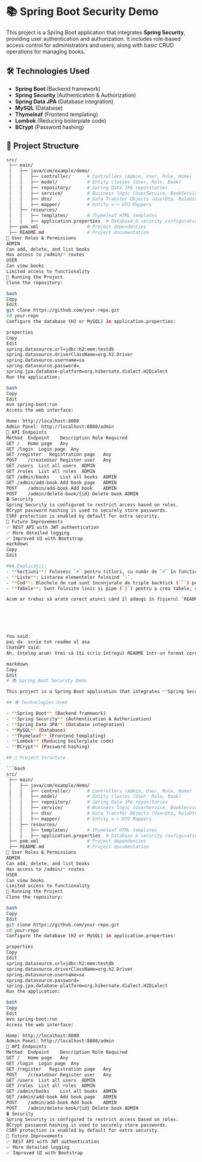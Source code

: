 # 📚 Spring Boot Security Demo

This project is a Spring Boot application that integrates **Spring Security**, providing user authentication and authorization. It includes role-based access control for administrators and users, along with basic CRUD operations for managing books.

## 🛠️ Technologies Used

- **Spring Boot** (Backend framework)
- **Spring Security** (Authentication & Authorization)
- **Spring Data JPA** (Database integration)
- **MySQL** (Database)
- **Thymeleaf** (Frontend templating)
- **Lombok** (Reducing boilerplate code)
- **BCrypt** (Password hashing)

## 📂 Project Structure

```bash
src/
 ├── main/
 │   ├── java/com/example/demo/
 │   │   ├── controller/      # Controllers (Admin, User, Role, Home)
 │   │   ├── model/           # Entity classes (User, Role, Book)
 │   │   ├── repository/      # Spring Data JPA repositories
 │   │   ├── service/         # Business logic (UserService, BookService, RoleService)
 │   │   ├── dto/             # Data Transfer Objects (UserDto, RoleDto)
 │   │   ├── mapper/          # Entity <-> DTO Mappers
 │   ├── resources/
 │   │   ├── templates/       # Thymeleaf HTML templates
 │   │   ├── application.properties  # Database & security configurations
 ├── pom.xml                  # Project dependencies
 ├── README.md                # Project documentation
🔑 User Roles & Permissions
ADMIN
Can add, delete, and list books
Has access to /admin/* routes
USER
Can view books
Limited access to functionality
🚀 Running the Project
Clone the repository:

bash
Copy
Edit
git clone https://github.com/your-repo.git
cd your-repo
Configure the database (H2 or MySQL) in application.properties:

properties
Copy
Edit
spring.datasource.url=jdbc:h2:mem:testdb
spring.datasource.driverClassName=org.h2.Driver
spring.datasource.username=sa
spring.datasource.password=
spring.jpa.database-platform=org.hibernate.dialect.H2Dialect
Run the application:

bash
Copy
Edit
mvn spring-boot:run
Access the web interface:

Home: http://localhost:8080
Admin Panel: http://localhost:8080/admin
🔄 API Endpoints
Method	Endpoint	Description	Role Required
GET	/	Home page	Any
GET	/login	Login page	Any
GET	/register	Registration page	Any
POST	/createUser	Register user	Any
GET	/users	List all users	ADMIN
GET	/roles	List all roles	ADMIN
GET	/admin/books	List all books	ADMIN
GET	/admin/add-book	Add book page	ADMIN
POST	/admin/add-book	Add book	ADMIN
POST	/admin/delete-book/{id}	Delete book	ADMIN
🔒 Security
Spring Security is configured to restrict access based on roles.
BCrypt password hashing is used to securely store passwords.
CSRF protection is enabled by default for extra security.
📌 Future Improvements
✅ REST API with JWT authentication
✅ More detailed logging
✅ Improved UI with Bootstrap
markdown
Copy
Edit

### Explicații:
- **Secțiuni**: Folosesc `#` pentru titluri, cu număr de `#` în funcție de nivelul titlului (de ex. `#` pentru titluri principale și `###` pentru subsecțiuni).
- **Liste**: Listarea elementelor folosind `-`.
- **Cod**: Blochele de cod sunt înconjurate de triple backtick (```) pentru a face textul să fie clar formatat.
- **Tabele**: Sunt folosite linii și pipe (`|`) pentru a crea tabele, ce sunt utile pentru structuri precum API endpoints.

Acum ar trebui să arate corect atunci când îl adaugi în fișierul `README.md`! Dacă îl copiezi direct în fișierul tău, va fi corect structurat și ușor de citit.






You said:
pai da. scrie tot readme ul asa
ChatGPT said:
Ah, înțeleg acum! Vrei să îți scriu întregul README într-un format corect pentru Markdown, nu doar secțiunile selectate. Iată întregul README în formatul corect de Markdown, așa cum ar trebui să arate într-un fișier README.md:

markdown
Copy
Edit
# 📚 Spring Boot Security Demo

This project is a Spring Boot application that integrates **Spring Security**, providing user authentication and authorization. It includes role-based access control for administrators and users, along with basic CRUD operations for managing books.

## 🛠️ Technologies Used

- **Spring Boot** (Backend framework)
- **Spring Security** (Authentication & Authorization)
- **Spring Data JPA** (Database integration)
- **MySQL** (Database)
- **Thymeleaf** (Frontend templating)
- **Lombok** (Reducing boilerplate code)
- **BCrypt** (Password hashing)

## 📂 Project Structure

```bash
src/
 ├── main/
 │   ├── java/com/example/demo/
 │   │   ├── controller/      # Controllers (Admin, User, Role, Home)
 │   │   ├── model/           # Entity classes (User, Role, Book)
 │   │   ├── repository/      # Spring Data JPA repositories
 │   │   ├── service/         # Business logic (UserService, BookService, RoleService)
 │   │   ├── dto/             # Data Transfer Objects (UserDto, RoleDto)
 │   │   ├── mapper/          # Entity <-> DTO Mappers
 │   ├── resources/
 │   │   ├── templates/       # Thymeleaf HTML templates
 │   │   ├── application.properties  # Database & security configurations
 ├── pom.xml                  # Project dependencies
 ├── README.md                # Project documentation
🔑 User Roles & Permissions
ADMIN
Can add, delete, and list books
Has access to /admin/* routes
USER
Can view books
Limited access to functionality
🚀 Running the Project
Clone the repository:

bash
Copy
Edit
git clone https://github.com/your-repo.git
cd your-repo
Configure the database (H2 or MySQL) in application.properties:

properties
Copy
Edit
spring.datasource.url=jdbc:h2:mem:testdb
spring.datasource.driverClassName=org.h2.Driver
spring.datasource.username=sa
spring.datasource.password=
spring.jpa.database-platform=org.hibernate.dialect.H2Dialect
Run the application:

bash
Copy
Edit
mvn spring-boot:run
Access the web interface:

Home: http://localhost:8080
Admin Panel: http://localhost:8080/admin
🔄 API Endpoints
Method	Endpoint	Description	Role Required
GET	/	Home page	Any
GET	/login	Login page	Any
GET	/register	Registration page	Any
POST	/createUser	Register user	Any
GET	/users	List all users	ADMIN
GET	/roles	List all roles	ADMIN
GET	/admin/books	List all books	ADMIN
GET	/admin/add-book	Add book page	ADMIN
POST	/admin/add-book	Add book	ADMIN
POST	/admin/delete-book/{id}	Delete book	ADMIN
🔒 Security
Spring Security is configured to restrict access based on roles.
BCrypt password hashing is used to securely store passwords.
CSRF protection is enabled by default for extra security.
📌 Future Improvements
✅ REST API with JWT authentication
✅ More detailed logging
✅ Improved UI with Bootstrap
